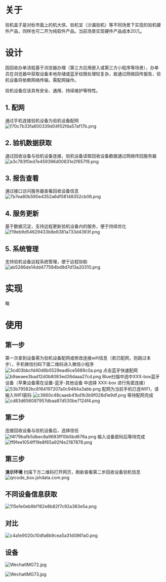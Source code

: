 # 关于

验机盒子是对标市面上的机大侠、验机宝（沙漏验机）等不同场景下实现的验机硬件产品，同样也可二开为纯软件产品。当前场景实现硬件产品成本20几。

# 设计

因回收办单流程基于浏览器办理（第三方应用嵌入或第三方小程序等场景），办单员在浏览器中获取设备本地存储或蓝牙权限处理较复杂，故通过网络回传报告，验机设备将依赖网络传输，需配网操作。

验机设备应该具有安全、通用、持续维护等特性。

## 1\. 配网

通过手机连接验机设备为验机设备配网
![f70c7b33fa800339d04f02f4a57af17b.png](./assets/f70c7b33fa800339d04f02f4a57af17b.png)

## 2\. 验机数据获取

通过回收设备与验机设备连接，验机设备读取回收设备数据通过网络传回服务器
![a3c783f0ed7e459396d00831e2f657f8.png](./assets/a3c783f0ed7e459396d00831e2f657f8.png)

## 3\. 报告查看

通过接口访问服务器查看回收设备信息
![7b7ea80b590e4352a6df58148352cb06.png](./assets/7b7ea80b590e4352a6df58148352cb06.png)

## 4\. 服务更新

基于数据沉淀，支持远程更新验机设备内的服务，便于持续优化
![f19eb9d54629433b8e8381a733d4393f.png](./assets/f19eb9d54629433b8e8381a733d4393f.png)

## 5\. 系统管理

支持验机设备远程系统管理，便于远程协助
![ab5286de14dd477594bd9d7d13a20310.png](./assets/ab5286de14dd477594bd9d7d13a20310.png)

# 实现

略

# 使用

## 第一步

第一次拿到设备需为验机设备配网或修改连接wifi信息（若已配网，则跳过本步），手机微信扫码下面二维码进入微信小程序
![3cd03bbcfd40d6b0529ead6ce5689c0a.png](./assets/3cd03bbcfd40d6b0529ead6ce5689c0a.png)
点击蓝牙快速配网
![b9aeaee3bad12d0b8083ed26daaa27cd.png](./assets/b9aeaee3bad12d0b8083ed26daaa27cd.png)
Blue扫描中选中XXX-box蓝牙设备（苹果设备需在设置-蓝牙-其他设备 中选择 XXX-box 进行免密连接）
![53b79582bc8164197207a0c9484a3abb.png](./assets/53b79582bc8164197207a0c9484a3abb.png)
配网为当前手机已连WIFI，请输入WIFI密码
![c3660c48caaeb41bd1b3b9f028d1e9df.png](./assets/c3660c48caaeb41bd1b3b9f028d1e9df.png)
等待配网完成
![cd83d656087957dbaa87d530be7124f4.png](./assets/cd83d656087957dbaa87d530be7124f4.png)

## 第二步

连接回收设备与验机设备后，选择信任
![f4f79bafb5dbec8a9683ff10b5bd676a.png](./assets/f4f79bafb5dbec8a9683ff10b5bd676a.png)
输入设备密码后等待完成
![ff9fee1054ff19e8f65a92f4e2187878.png](./assets/ff9fee1054ff19e8f65a92f4e2187878.png)

## 第三步

**演示环境** 扫描下方二维码打开网页，刷新查看第二步回收设备验机信息
![qrcode_box.jshdata.com.png](./assets/qrcode_box.jshdata.com.png)

## 不同设备信息获取

![115e1e0eb9bf162e8b82f7c92a383e5a.png](./assets/115e1e0eb9bf162e8b82f7c92a383e5a.png)

## 对比

![c4a1e9020c10dfa8b9cea5a31d0861a0.png](./assets/c4a1e9020c10dfa8b9cea5a31d0861a0.png)

## 设备

![WechatIMG72.jpg](./assets/WechatIMG72.jpg)

![WechatIMG73.jpg](./assets/WechatIMG73.jpg)

